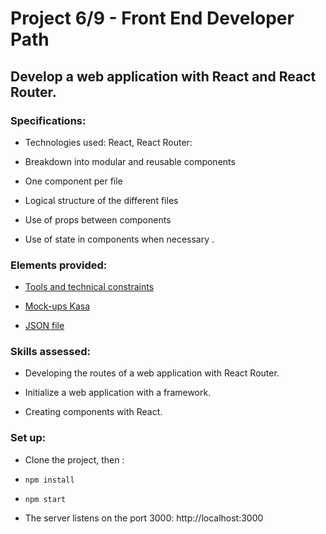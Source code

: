# Project 6/9 - Front End Developer Path

## Develop a web application with React and React Router.

### Specifications:

- Technologies used: React, React Router:

- Breakdown into modular and reusable components
  
- One component per file

- Logical structure of the different files

- Use of props between components

- Use of state in components when necessary .

### Elements provided:

- [Tools and technical constraints](chrome-extension://efaidnbmnnnibpcajpcglclefindmkaj/viewer.html?pdfurl=https%3A%2F%2Fcourse.oc-static.com%2Fprojects%2FFront-End%2BV2%2FP9%2BReact%2B1%2FCoding%2Bguidelines%2BKasa%2BFR.pdf&clen=48230&chunk=true)

- [Mock-ups Kasa](https://www.figma.com/file/bAnXDNqRKCRRP8mY2gcb5p/UI-Design-Kasa-FR?node-id=4%3A1)

- [JSON file](https://s3-eu-west-1.amazonaws.com/course.oc-static.com/projects/Front-End+V2/P9+React+1/logements.json)

### Skills assessed:

- Developing the routes of a web application with React Router.

- Initialize a web application with a framework.

- Creating components with React.

### Set up:

- Clone the project, then :

- `npm install`

- `npm start`

- The server listens on the port 3000: http://localhost:3000

